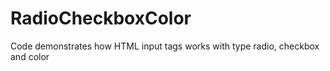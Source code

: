 # RadioCheckboxColor
Code demonstrates how HTML input tags works with type radio, checkbox and color

